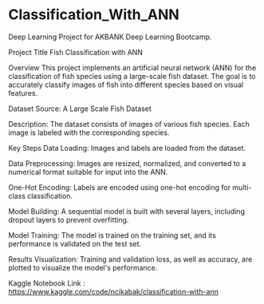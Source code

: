 # Classification_With_ANN
Deep Learning Project for AKBANK Deep Learning Bootcamp.

Project Title
Fish Classification with ANN

Overview
This project implements an artificial neural network (ANN) for the classification of fish species using a large-scale fish dataset. The goal is to accurately classify images of fish into different species based on visual features.

Dataset Source: A Large Scale Fish Dataset

Description: The dataset consists of images of various fish species. Each image is labeled with the corresponding species.

Key Steps
Data Loading: Images and labels are loaded from the dataset.

Data Preprocessing: Images are resized, normalized, and converted to a numerical format suitable for input into the ANN.

One-Hot Encoding: Labels are encoded using one-hot encoding for multi-class classification.

Model Building: A sequential model is built with several layers, including dropout layers to prevent overfitting.

Model Training: The model is trained on the training set, and its performance is validated on the test set.

Results Visualization: Training and validation loss, as well as accuracy, are plotted to visualize the model's performance.




Kaggle Notebook Link : https://www.kaggle.com/code/ncikabak/classification-with-ann






